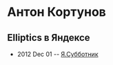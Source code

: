 # Антон Кортунов

## Elliptics в Яндексе
- 2012 Dec 01 -- [Я.Субботник](https://events.yandex.ru/lib/talks/473/)    
